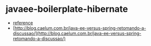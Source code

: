 # javaee-boilerplate-hibernate

* [reference](http://www.srccodes.com/p/article/7/Annotation-based-Hibernate-Hello-World-example-using-Maven-build-tool-and-SQLite-database)
* [http://blog.caelum.com.br/java-ee-versus-spring-retomando-a-discussao/](http://blog.caelum.com.br/java-ee-versus-spring-retomando-a-discussao/)

